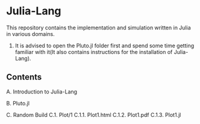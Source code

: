 # Julia-Lang

This repository contains the implementation and simulation written in Julia in various domains.

1. It is advised to open the Pluto.jl folder first and spend some time getting familiar with it(It also contains instructions for the installation of Julia-Lang).



 ## Contents

  A. Introduction to Julia-Lang
  
  B. Pluto.jl
  
  C. Random Build
     C.1. Plot/1
          C.1.1. Plot1.html
          C.1.2. Plot1.pdf
          C.1.3. Plot1.jl

